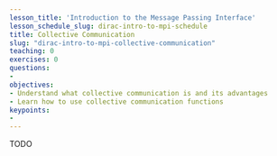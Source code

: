 ```yaml
---
lesson_title: 'Introduction to the Message Passing Interface'
lesson_schedule_slug: dirac-intro-to-mpi-schedule
title: Collective Communication
slug: "dirac-intro-to-mpi-collective-communication"
teaching: 0
exercises: 0
questions:
-
objectives:
- Understand what collective communication is and its advantages
- Learn how to use collective communication functions
keypoints:
-
---
```


TODO
